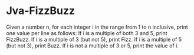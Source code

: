 # Jva-FizzBuzz
Given a number n, for each integer i in the range from 1 to n inclusive, print one value per line as follows: If i is a multiple of both 3 and 5, print FizzBuzz. If i is a multiple of 3 (but not 5), print Fizz. If i is a multiple of 5 (but not 3), print Buzz. If i is not a multiple of 3 or 5, print the value of i.
